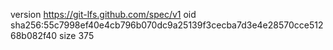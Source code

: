 version https://git-lfs.github.com/spec/v1
oid sha256:55c7998ef40e4cb796b070dc9a25139f3cecba7d3e4e28570cce51268b082f40
size 375
